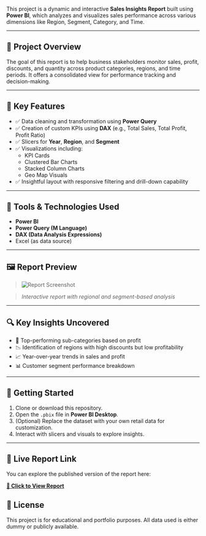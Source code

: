 This project is a dynamic and interactive **Sales Insights Report** built using **Power BI**, which analyzes and visualizes sales performance across various dimensions like Region, Segment, Category, and Time.

---

## 📁 Project Overview

The goal of this report is to help business stakeholders monitor sales, profit, discounts, and quantity across product categories, regions, and time periods. It offers a consolidated view for performance tracking and decision-making.

---

## 📌 Key Features

- ✅ Data cleaning and transformation using **Power Query**
- ✅ Creation of custom KPIs using **DAX** (e.g., Total Sales, Total Profit, Profit Ratio)
- ✅ Slicers for **Year**, **Region**, and **Segment**
- ✅ Visualizations including:
  - KPI Cards
  - Clustered Bar Charts
  - Stacked Column Charts
  - Geo Map Visuals
- ✅ Insightful layout with responsive filtering and drill-down capability

---

## 🧩 Tools & Technologies Used

- **Power BI**
- **Power Query (M Language)**
- **DAX (Data Analysis Expressions)**
- Excel (as data source)

---

## 🖼️ Report Preview

> ![Report Screenshot](<img width="1919" height="928" alt="page 1" src="https://github.com/user-attachments/assets/6392fa21-50bc-448f-bd98-8f4b9f285acd" />)

> _Interactive report with regional and segment-based analysis_

---

## 🔍 Key Insights Uncovered

- 📌 Top-performing sub-categories based on profit
- 📉 Identification of regions with high discounts but low profitability
- 📈 Year-over-year trends in sales and profit
- 📊 Customer segment performance breakdown

---

## 🚀 Getting Started

1. Clone or download this repository.
2. Open the `.pbix` file in **Power BI Desktop**.
3. (Optional) Replace the dataset with your own retail data for customization.
4. Interact with slicers and visuals to explore insights.

---

## 🔗 Live Report Link

You can explore the published version of the report here:

**[🔗 Click to View Report](https://app.powerbi.com/groups/314d3af4-677e-446d-889b-e0511476574f/reports/5506607d-760a-4677-988b-6651b96805ef/9c48c7f462c1f8b07044?experience=power-bi)**


## 📎 License

This project is for educational and portfolio purposes. All data used is either dummy or publicly available.

